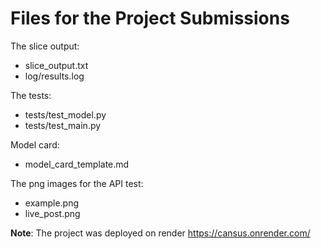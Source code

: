 # Files for the Project Submissions

The slice output:
* slice_output.txt
* log/results.log

The tests:
* tests/test_model.py
* tests/test_main.py

Model card:
* model_card_template.md

The png images for the API test:
* example.png
* live_post.png

**Note**: The project was deployed on render
https://cansus.onrender.com/